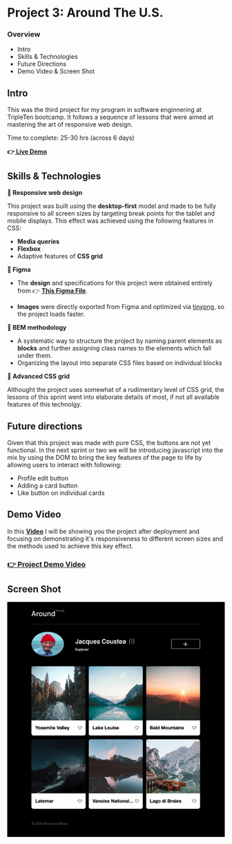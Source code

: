 # Project 3: Around The U.S.

### Overview
- Intro 
- Skills & Technologies
- Future Directions 
- Demo Video & Screen Shot



## Intro
This was the third project for my program in software enginnering at TripleTen bootcamp. It follows a sequence of lessons that were aimed at mastering the art of responsive web design.

Time to complete: 25-30 hrs (across 6 days)

 **👉[  Live Demo]( https://www.roxannecodes.github.io/project-3-aroundtheus/)**

  
## Skills & Technologies

**🔳 Responsive web design**

This project was built using the **desktop-first** model and made to be fully responsive to all screen sizes by targeting break points for the tablet and mobile displays. This effect was achieved using the following features in CSS:
- **Media queries**
- **Flexbox**
- Adaptive features of **CSS grid**

 **🔳 Figma**
 - The **design** and specifications for this project were obtained entirely from  👉 [**This Figma File**](https://www.figma.com/file/ii4xxsJ0ghevUOcssTlHZv/Sprint-3%3A-Around-the-US?node-id=0%3A1).

 - **Images** were directly exported from Figma and optimized via [tinypng](https://tinypng.com/), so the project loads faster. 

   
  **🔳 BEM methodology**
  - A systematic way to structure the project by naming parent elements as **blocks** and further assigning class names to the elements which fall under them.
  - Organizing the layout into separate CSS files based on individual blocks

 **🔳 Advanced CSS grid**

Althought the project uses somewhat of a rudimentary level of CSS grid, the lessons of this sprint went into elaborate details of most, if not all available features of this technolgy.



## Future directions

Given that this project was made with pure CSS, the buttons are not yet functional. In the next sprint or two we will be introducing javascript into the mix by using the DOM to bring the key features of the page to life by allowing users to interact with following:
- Profile edit button
- Adding a card button
- Like button on individual cards

## Demo Video
In this [**Video**]( https://www.loom.com/share/116257335dac476888dbb0119c9a8c25?sid=6584214d-0da8-435c-a61f-2b38beb52e55) I will be showing you the project after deployment and focusing on demonstrating it's responsiveness to different screen sizes and the methods used to achieve this key effect.

### [ **👉 Project Demo Video**](https://www.loom.com/share/116257335dac476888dbb0119c9a8c25?sid=6584214d-0da8-435c-a61f-2b38beb52e55 )
 

  ## Screen Shot
 ![Around the World US](./Images/Screen-Shot.png)


